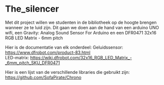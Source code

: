 # The_silencer
Met dit project willen we studenten in de bibliotheek op de hoogte brengen wanneer ze te luid zijn. Dit gaan we doen aan de hand van een arduino UNO wifi, een Gravity: Analog Sound Sensor For Arduino en een DFR0471 32x16 RGB LED Matrix - 6mm pitch

Hier is de documentatie van elk onderdeel: 
Geluidssensor: https://www.dfrobot.com/product-83.html   
LED-matrix: https://wiki.dfrobot.com/32x16_RGB_LED_Matrix_-_6mm_pitch_SKU_DFR0471

Hier is een lijst van de verschillende libraries die gebruikt zijn: 
https://github.com/SofaPirate/Chrono

